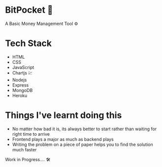 # BitPocket :money_with_wings:

A Basic Money Management Tool :gear:

# Tech Stack
* HTML
* CSS
* JavaScript
* Chartjs :chart:
* Nodejs
* Express
* MongoDB
* Heroku

# Things I've learnt doing this 

* No matter how bad it is, its always better to start rather than waiting for right time to arrive
* Frontend plays a major as much as backend plays
* Writing the problem on a piece of paper helps you to find the solution much faster

Work in Progress.... :hammer_and_wrench:
